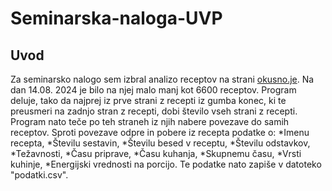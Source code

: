 ﻿# Seminarska-naloga-UVP
## Uvod
Za seminarsko nalogo sem izbral analizo receptov na strani [okusno.je](https://okusno.je/). Na dan 14.08. 2024 je bilo na njej malo manj kot 6600 receptov. Program deluje, tako da najprej iz prve strani z recepti iz gumba konec, ki te preusmeri na zadnjo stran z recepti, dobi število vseh strani z recepti. Program nato teče po teh straneh iz njih nabere povezave do samih receptov. Sproti povezave odpre in pobere iz recepta podatke o:
*Imenu recepta,
*Številu sestavin,
*Številu besed v receptu,
*Številu odstavkov,
*Težavnosti,
*Času priprave,
*Času kuhanja,
*Skupnemu času,
*Vrsti kuhinje,
*Energijski vrednosti na porcijo.
Te podatke nato zapiše v datoteko "podatki.csv".
